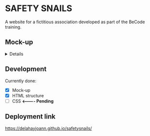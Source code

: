 # __SAFETY SNAILS__

A website for a fictitious association developed as part of the BeCode training.

## __Mock-up__

<details>
  <p><strong>made on Figma</strong></p>
  <img src="https://cdn.discordapp.com/attachments/745527718048694292/751416473947340841/unknown.png">
</details>

## __Development__

Currently done:
- [X] Mock-up
- [X] HTML structure
- [ ]  CSS __<---- Pending__

## __Deployment link__

<a href="https://delahayjoann.github.io/safetysnails/" alt="">https://delahayjoann.github.io/safetysnails/</a>
